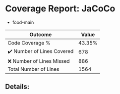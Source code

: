 
# Coverage Report: JaCoCo

* food-main
      
      
| Outcome                 | Value                                                               |
|-------------------------|---------------------------------------------------------------------|
| Code Coverage %         | 43.35%               |
| :heavy_check_mark: Number of Lines Covered | 678    |
| :x: Number of Lines Missed  | 886     |
| Total Number of Lines   | 1564     |


## Details:

    
